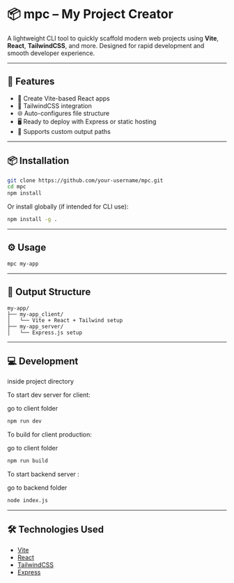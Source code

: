 # 📦 mpc – My Project Creator

A lightweight CLI tool to quickly scaffold modern web projects using **Vite**, **React**, **TailwindCSS**, and more. Designed for rapid development and smooth developer experience.

---

## 🚀 Features

- 🔧 Create Vite-based React apps
- 🎨 TailwindCSS integration
- 🌐 Auto-configures file structure
- 🖥️ Ready to deploy with Express or static hosting
- 🧱 Supports custom output paths

---

## 📦 Installation

```bash
git clone https://github.com/your-username/mpc.git
cd mpc
npm install
```

Or install globally (if intended for CLI use):

```bash
npm install -g .
```

---

## ⚙️ Usage

```bash
mpc my-app
```

---

## 📁 Output Structure

```
my-app/
├── my-app_client/
│   └── Vite + React + Tailwind setup
├── my-app_server/
│   └── Express.js setup
```

---

## 💻 Development
inside project directory

To start dev server for client:

 go to client folder
```bash
npm run dev
```


To build for client production:

 go to client folder
```bash
npm run build
```

To start backend server  :

 go to backend folder
```bash
node index.js
```


---

## 🛠 Technologies Used

- [Vite](https://vitejs.dev/)
- [React](https://reactjs.org/)
- [TailwindCSS](https://tailwindcss.com/)
- [Express](https://expressjs.com/)



